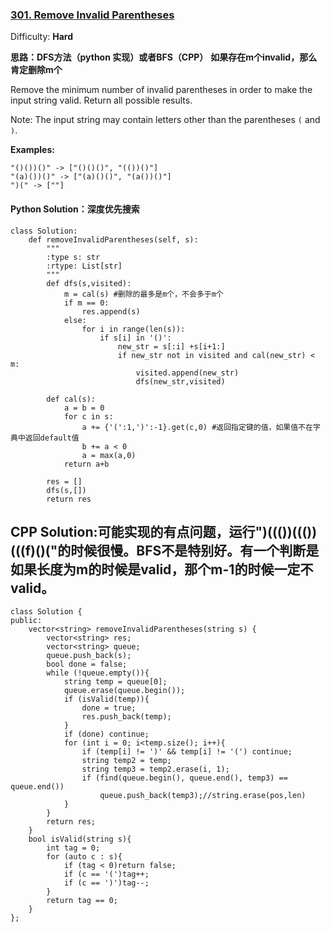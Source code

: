 ### [301\. Remove Invalid Parentheses](https://leetcode.com/problems/remove-invalid-parentheses/description/)

Difficulty: **Hard**

**思路：DFS方法（python 实现）或者BFS（CPP）**
**如果存在m个invalid，那么肯定删除m个**

Remove the minimum number of invalid parentheses in order to make the input string valid. Return all possible results.

Note: The input string may contain letters other than the parentheses `(` and `)`.

**Examples:**  

```
"()())()" -> ["()()()", "(())()"]
"(a)())()" -> ["(a)()()", "(a())()"]
")(" -> [""]
```



#### Python Solution：深度优先搜索
```
class Solution:
    def removeInvalidParentheses(self, s):
        """
        :type s: str
        :rtype: List[str]
        """
        def dfs(s,visited):
            m = cal(s) #删除的最多是m个，不会多于m个
            if m == 0:
                res.append(s)
            else:
                for i in range(len(s)):
                    if s[i] in '()':
                        new_str = s[:i] +s[i+1:]
                        if new_str not in visited and cal(new_str) < m:
                            visited.append(new_str)
                            dfs(new_str,visited)
                            
        def cal(s):
            a = b = 0
            for c in s:
                a += {'(':1,')':-1}.get(c,0) #返回指定键的值，如果值不在字典中返回default值
                b += a < 0
                a = max(a,0)
            return a+b
        
        res = []
        dfs(s,[])
        return res
```

## CPP Solution:可能实现的有点问题，运行")((())((())(((f)()("的时候很慢。BFS不是特别好。有一个判断是如果长度为m的时候是valid，那个m-1的时候一定不valid。
```
class Solution {
public:
    vector<string> removeInvalidParentheses(string s) {
		vector<string> res;
		vector<string> queue;
		queue.push_back(s);
		bool done = false;
		while (!queue.empty()){
			string temp = queue[0];
			queue.erase(queue.begin());
			if (isValid(temp)){
				done = true;
				res.push_back(temp);
			}
			if (done) continue;
			for (int i = 0; i<temp.size(); i++){
				if (temp[i] != ')' && temp[i] != '(') continue;
				string temp2 = temp;
				string temp3 = temp2.erase(i, 1);
				if (find(queue.begin(), queue.end(), temp3) == queue.end())
					queue.push_back(temp3);//string.erase(pos,len)
			}
		}
		return res;
	}
	bool isValid(string s){
		int tag = 0;
		for (auto c : s){
			if (tag < 0)return false;
			if (c == '(')tag++;
			if (c == ')')tag--;
		}
		return tag == 0;
	}
};
```
